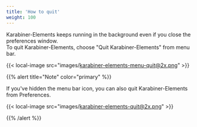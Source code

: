 ```yaml
---
title: 'How to quit'
weight: 100
---
```


Karabiner-Elements keeps running in the background even if you close the preferences window.<br />
To quit Karabiner-Elements, choose "Quit Karabiner-Elements" from menu bar.

{{< local-image src="images/karabiner-elements-menu-quit@2x.png" >}}

{{% alert title="Note" color="primary" %}}

If you've hidden the menu bar icon, you can also quit Karabiner-Elements from Preferences.

{{< local-image src="images/karabiner-elements-quit@2x.png" >}}

{{% /alert %}}
